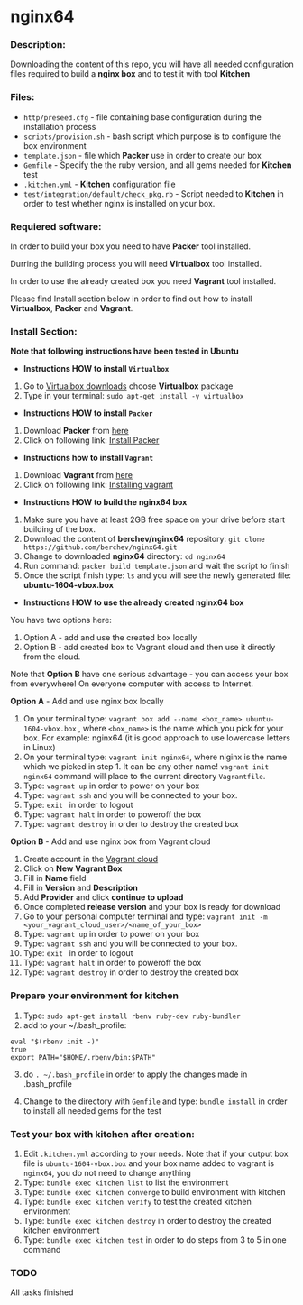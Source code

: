 # nginx64
### Description:
Downloading the content of this repo, you will have all needed configuration files required to build a **nginx box** and to test it with tool **Kitchen**

### Files:
- `http/preseed.cfg` - file containing base configuration during the installation process
- `scripts/provision.sh` - bash script which purpose is to configure the box environment
- `template.json` - file which **Packer** use in order to create our box
- `Gemfile` - Specify the the ruby version, and all gems needed for **Kitchen** test
- `.kitchen.yml` - **Kitchen** configuration file
- `test/integration/default/check_pkg.rb` - Script needed to **Kitchen** in order to test whether nginx is installed on your box. 

### Requiered software:
In order to build your box you need to have **Packer** tool installed.

Durring the building process you will need  **Virtualbox** tool installed.

In order to use the already created box you need **Vagrant** tool installed.

Please find Install section below in order to find out how to install **Virtualbox**, **Packer** and **Vagrant**.



### Install Section:
**Note that following instructions have been tested in Ubuntu**

- **Instructions HOW to install `Virtualbox`**
1. Go to [Virtualbox downloads](https://www.virtualbox.org/wiki/Linux_Downloads) choose **Virtualbox** package
2. Type in your terminal: `sudo apt-get install -y virtualbox `

- **Instructions HOW to install `Packer`**
1. Download **Packer** from [here](https://www.packer.io/)
2. Click on following link: [Install Packer](https://www.packer.io/intro/getting-started/install.html) 

- **Instructions how to install `Vagrant`**
1. Download **Vagrant** from [here](https://www.vagrantup.com/downloads.html)
2. Click on following link: [Installing vagrant](https://www.vagrantup.com/docs/installation/)

- **Instructions HOW to build the nginx64 box**
1. Make sure you have at least 2GB free space on your drive before start building of the box.
2. Download the content of **berchev/nginx64** repository: `git clone https://github.com/berchev/nginx64.git`
3. Change to downloaded **nginx64** directory: `cd nginx64`
4. Run command: `packer build template.json` and wait the script to finish
5. Once the script finish type: `ls` and you will see the newly generated file: **ubuntu-1604-vbox.box**

- **Instructions HOW to use the already created nginx64 box**

You have two options here:
1. Option A - add and use the created box locally
2. Option B - add created box to Vagrant cloud and then use it directly from the cloud.

Note that **Option B** have one serious advantage - you can access your box from everywhere! On everyone computer with access to Internet.

**Option A** - Add and use nginx box locally
1. On your terminal type: `vagrant box add --name <box_name> ubuntu-1604-vbox.box` , where `<box_name>` is the name which you pick for your box. For example: nginx64 (it is good approach to use lowercase letters in Linux)
2. On your terminal type: `vagrant init nginx64`, where niginx is the name which we picked in step 1. 
It can be any other name!
`vagrant init nginx64` command will place to the current directory `Vagrantfile`.
3. Type: `vagrant up` in order to power on your box
4. Type: `vagrant ssh` and you will be connected to your box.
5. Type: `exit ` in order to logout
6. Type: `vagrant halt` in order to poweroff the box
7. Type: `vagrant destroy` in order to destroy the created box

**Option B** - Add and use nginx box from Vagrant cloud
1. Create account in the [Vagrant cloud](https://app.vagrantup.com/)
2. Click on **New Vagrant Box**
3. Fill in **Name** field
4. Fill in **Version** and **Description**
5. Add **Provider** and click **continue to upload**
6. Once completed **release version** and your box is ready for download
7. Go to your personal computer terminal and type: `vagrant init -m <your_vagrant_cloud_user>/<name_of_your_box>`
8. Type: `vagrant up` in order to power on your box
9. Type: `vagrant ssh` and you will be connected to your box.
10. Type: `exit ` in order to logout
11. Type: `vagrant halt` in order to poweroff the box
12. Type: `vagrant destroy` in order to destroy the created box

### Prepare your environment for **kitchen**
1. Type: `sudo apt-get install rbenv ruby-dev ruby-bundler`
2. add to your ~/.bash_profile: 
  ```
  eval "$(rbenv init -)"
  true
  export PATH="$HOME/.rbenv/bin:$PATH"
```
3. do `. ~/.bash_profile` in order to apply the changes made in .bash_profile 

4. Change to the directory with `Gemfile` and type: `bundle install` in order to install all needed gems for the test

### Test your box with **kitchen** after creation:
1. Edit `.kitchen.yml` according to your needs.
Note that if your output box file is `ubuntu-1604-vbox.box` and your box name added to vagrant is `nginx64`, you do not need to change anything
2. Type: `bundle exec kitchen list` to list the environment
3. Type: `bundle exec kitchen converge` to build environment with kitchen
4. Type: `bundle exec kitchen verify` to test the created kitchen environment
5. Type: `bundle exec kitchen destroy` in order to destroy the created kitchen environment
6. Type: `bundle exec kitchen test` in order to do steps from 3 to 5 in one command

### TODO
All tasks finished

